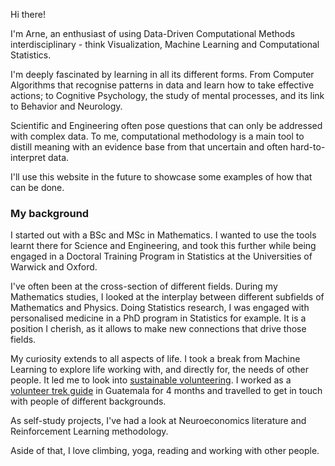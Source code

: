 Hi there! 

I'm Arne, an enthusiast of using Data-Driven Computational Methods interdisciplinary - think Visualization, Machine Learning and Computational Statistics.

I'm deeply fascinated by learning in all its different forms. From Computer Algorithms that recognise patterns in data and learn how to take effective actions; to Cognitive Psychology, the study of mental processes, and its link to Behavior and Neurology.

Scientific and Engineering often pose questions that can only be addressed with complex data. To me, computational methodology is a main tool to distill meaning with an evidence base from that uncertain and often hard-to-interpret data.

I'll use this website in the future to showcase some examples of how that can be done.

### My background

I started out with a BSc and MSc in Mathematics. I wanted to use the tools learnt there for Science and Engineering, and took this further while being engaged in a Doctoral Training Program in Statistics at the Universities of Warwick and Oxford.

I've often been at the cross-section of different fields. During my Mathematics studies, I looked at the interplay between different subfields of Mathematics and Physics. Doing Statistics research, I was engaged with personalised medicine in a PhD program in Statistics for example. It is a position I cherish, as it allows to make new connections that drive those fields.

My curiosity extends to all aspects of life. I took a break from Machine Learning to explore life working with, and directly for, the needs of other people. It led me to look into [sustainable volunteering](http://blog.grassrootsvolunteering.org/independent-volunteer/). I worked as a [volunteer trek guide](https://www.quetzaltrekkers.com/xela/) in Guatemala for 4 months and travelled to get in touch with people of different backgrounds. 

As self-study projects, I've had a look at Neuroeconomics literature and Reinforcement Learning methodology.

Aside of that, I love climbing, yoga, reading and working with other people.
